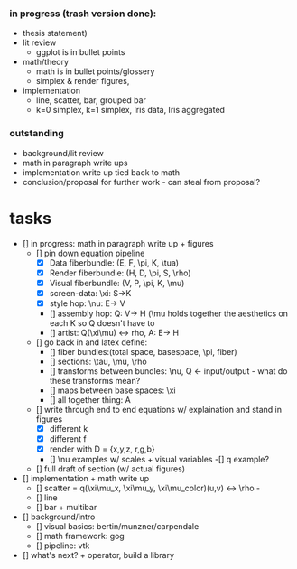 ### in progress (trash version done):
 * thesis statement)
 * lit review 
    * ggplot is in bullet points
 * math/theory
    * math is in bullet points/glossery
    * simplex & render figures, 
 * implementation
    * line, scatter, bar, grouped bar
    * k=0 simplex, k=1 simplex, Iris data, Iris aggregated
 ### outstanding
 * background/lit review
 * math in paragraph write ups
 * implementation write up tied back to math
 * conclusion/proposal for further work - can steal from proposal?
        
# tasks
- [] in progress: math in paragraph write up + figures
    - [] pin down equation pipeline
         - [x] Data fiberbundle: (E, F, \pi, K, \tua)
         - [x] Render fiberbundle: (H, D, \pi, S, \rho)
         - [x] Visual fiberbundle: (V, P, \pi, K, \mu)
         - [x] screen-data: \xi: S->K
         - [x] style hop: \nu: E-> V
         - [] assembly hop: Q: V-> H (\mu holds together the aesthetics on each K so Q doesn't have to
         - [] artist: Q(\xi\mu) <-> rho, A: E-> H    
    - [] go back in and latex define:
         - [] fiber bundles:(total space, basespace, \pi, fiber)
         - [] sections: \tau, \mu, \rho
         - [] transforms between bundles: \nu, Q <- input/output - what do these transforms mean?
         - [] maps between base spaces: \xi
         - [] all together thing: A
    - [] write through end to end equations w/ explaination and stand in figures
         - [x] different k
         - [x] different f
         - [x] render with D = {x,y,z, r,g,b}
         - [] \nu examples w/ scales + visual variables
         -[] q example?
    - [] full draft of section (w/ actual figures)
- [] implementation + math write up
    - [] scatter = q(\xi\mu_x, \xi\mu_y, \xi\mu_color)(u,v) <-> \rho -
    - [] line
    - [] bar + multibar
- []  background/intro
   - [] visual basics: bertin/munzner/carpendale
   - [] math framework: gog
   - [] pipeline: vtk
- []  what's next? + operator, build a library

